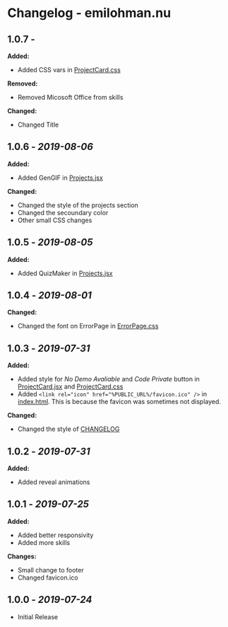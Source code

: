 # Changelog - emilohman.nu
## 1.0.7 - 
**Added:**
- Added CSS vars in [ProjectCard.css](src/components/ProjectCard/ProjectCard.css)

**Removed:**
- Removed Micosoft Office from skills

**Changed:**
- Changed Title

## 1.0.6 - _2019-08-06_
**Added:**
- Added GenGIF in [Projects.jsx](src/components/Projects/Projects.jsx)

**Changed:**
- Changed the style of the projects section
- Changed the secoundary color
- Other small CSS changes

## 1.0.5 - _2019-08-05_
**Added:**
- Added QuizMaker in [Projects.jsx](src/components/Projects/Projects.jsx)

## 1.0.4 - _2019-08-01_
**Changed:**
- Changed the font on ErrorPage in [ErrorPage.css](src/components/ErrorPage/ErrorPage.css)

## 1.0.3 - _2019-07-31_
**Added:**
- Added style for _No Demo Avaliable_ and _Code Private_ button in [ProjectCard.jsx](src/components/ProjectCard/ProjectCard.jsx) and [ProjectCard.css](src/components/ProjectCard/ProjectCard.css)
- Added `<link rel="icon" href="%PUBLIC_URL%/favicon.ico" />` in [index.html](public/index.html). This is because the favicon was sometimes not displayed.

**Changed:**
- Changed the style of [CHANGELOG](CHANGELOG.md)

## 1.0.2 - _2019-07-31_
**Added:**
- Added reveal animations

## 1.0.1 - _2019-07-25_
**Added:**
- Added better responsivity
- Added more skills

**Changes:**
- Small change to footer
- Changed favicon.ico

## 1.0.0 - _2019-07-24_
- Initial Release